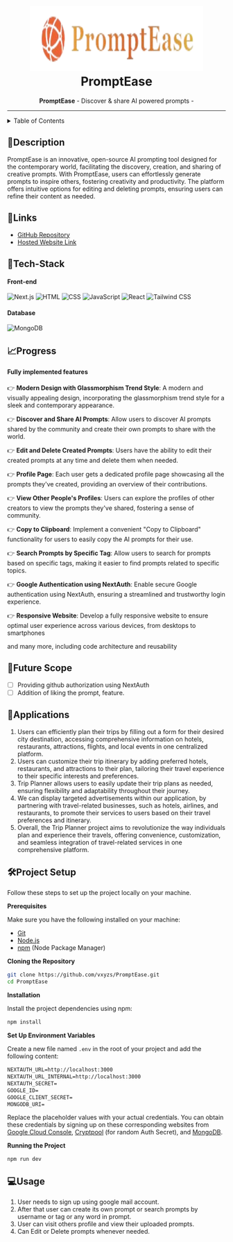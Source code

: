 <h1 align="center">
  <a href="https://github.com/CommunityOfCoders/Inheritance-2023">
    <img src="./public/logo-text.png" alt="PromptEase" width="400" height="150">
  </a>
  <br>
  PromptEase
</h1>

<div align="center">
   <strong>PromptEase</strong> - Discover & share AI powered prompts - <br>
</div>
<hr>

<details>
<summary>Table of Contents</summary>

- [Description](#description)
- [Links](#links)
- [Tech Stack](#tech-stack)
- [Progress](#progress)
- [Future Scope](#future-scope)
- [Project Setup](#project-setup)
- [Usage](#usage)


</details>

## 📝Description

PromptEase is an innovative, open-source AI prompting tool designed for the contemporary world, facilitating the discovery, creation, and sharing of creative prompts. With PromptEase, users can effortlessly generate prompts to inspire others, fostering creativity and productivity. The platform offers intuitive options for editing and deleting prompts, ensuring users can refine their content as needed.

## 🔗Links

- [GitHub Repository](https://github.com/vxyzs/PromptEase)
- [Hosted Website Link](https://prompt-ease.vercel.app/)

## 🤖Tech-Stack

#### Front-end

![Next.js](https://img.shields.io/badge/Nextjs-black?style=flat-square&logo=Next.js)
![HTML](https://img.shields.io/badge/-HTML5-E34F26?style=flat-square&logo=html5&logoColor=ffffff)
![CSS](https://img.shields.io/badge/-CSS3-1572B6?style=flat-square&logo=css3&logoColor=ffffff)
![JavaScript](https://img.shields.io/badge/-Javascript-F7DF1E?style=flat-square&logo=javascript&logoColor=000000)
![React](https://img.shields.io/badge/-React-61DAFB?style=flat-square&logo=react&logoColor=ffffff)
![Tailwind CSS](https://img.shields.io/badge/-TailwindCSS-06B6D4?style=flat-square&logo=tailwindcss&logoColor=ffffff)

#### Database

![MongoDB](https://img.shields.io/badge/MongoDB-47A248.svg?style=flat-square&logo=mongodb&logoColor=ffffff)

## 📈Progress

#### Fully implemented features

👉 **Modern Design with Glassmorphism Trend Style**: A modern and visually appealing design, incorporating the glassmorphism trend style for a sleek and contemporary appearance.

👉 **Discover and Share AI Prompts**: Allow users to discover AI prompts shared by the community and create their own prompts to share with the world.

👉 **Edit and Delete Created Prompts**: Users have the ability to edit their created prompts at any time and delete them when needed.

👉 **Profile Page**: Each user gets a dedicated profile page showcasing all the prompts they've created, providing an overview of their contributions.

👉 **View Other People's Profiles**: Users can explore the profiles of other creators to view the prompts they've shared, fostering a sense of community.

👉 **Copy to Clipboard**: Implement a convenient "Copy to Clipboard" functionality for users to easily copy the AI prompts for their use.

👉 **Search Prompts by Specific Tag**: Allow users to search for prompts based on specific tags, making it easier to find prompts related to specific topics.

👉 **Google Authentication using NextAuth**: Enable secure Google authentication using NextAuth, ensuring a streamlined and trustworthy login experience.

👉 **Responsive Website**: Develop a fully responsive website to ensure optimal user experience across various devices, from desktops to smartphones

and many more, including code architecture and reusability 

## 🔮Future Scope

- [ ] Providing github authorization using NextAuth
- [ ] Addition of liking the prompt, feature.

## 💸Applications

1. Users can efficiently plan their trips by filling out a form for their desired city destination, accessing comprehensive information on hotels, restaurants, attractions, flights, and local events in one centralized platform.
2. Users can customize their trip itinerary by adding preferred hotels, restaurants, and attractions to their plan, tailoring their travel experience to their specific interests and preferences.
3. Trip Planner allows users to easily update their trip plans as needed, ensuring flexibility and adaptability throughout their journey.
4. We can display targeted advertisements within our application, by partnering with travel-related businesses, such as hotels, airlines, and restaurants, to promote their services to users based on their travel preferences and itinerary.
5. Overall, the Trip Planner project aims to revolutionize the way individuals plan and experience their travels, offering convenience, customization, and seamless integration of travel-related services in one comprehensive platform.

## 🛠Project Setup

Follow these steps to set up the project locally on your machine.

**Prerequisites**

Make sure you have the following installed on your machine:

- [Git](https://git-scm.com/)
- [Node.js](https://nodejs.org/en)
- [npm](https://www.npmjs.com/) (Node Package Manager)

**Cloning the Repository**

```bash
git clone https://github.com/vxyzs/PromptEase.git
cd PromptEase
```

**Installation**

Install the project dependencies using npm:

```bash
npm install
```

**Set Up Environment Variables**

Create a new file named `.env` in the root of your project and add the following content:

```env
NEXTAUTH_URL=http://localhost:3000
NEXTAUTH_URL_INTERNAL=http://localhost:3000
NEXTAUTH_SECRET=
GOOGLE_ID=
GOOGLE_CLIENT_SECRET=
MONGODB_URI=
```

Replace the placeholder values with your actual credentials. You can obtain these credentials by signing up on these corresponding websites from [Google Cloud Console](https://console.cloud.google.com/welcome?rapt=AEjHL4MBaLLneW6OfAHf_zgms1eWZFw1wdy0_KIC4uh1nEqh2m4ojOvrXNlzJ4h7CZTkpiWgcsoHbUvS-FMdCP7WIkaVlPAeU7cnVR6Y0wJHeLMOtU6KAzA&project=promptopia-385410), [Cryptpool](https://www.cryptool.org/en/cto/openssl) (for random Auth Secret), and [MongoDB](https://www.mongodb.com/). 

**Running the Project**

```bash
npm run dev
```


## 💻Usage

1. User needs to sign up using google mail account.
2. After that user can create its own prompt or search prompts by username or tag or any word in prompt.
3. User can visit others profile and view their uploaded prompts.
4. Can Edit or Delete prompts whenever needed. 

